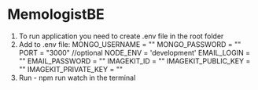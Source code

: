 # MemologistBE

1. To run application you need to create .env file in the root folder
2. Add to .env file:
   MONGO_USERNAME = "<username>"
   MONGO_PASSWORD = "<password>"
   PORT = "3000" //optional
   NODE_ENV = 'development'
   EMAIL_LOGIN = "<emailForConfirm>"
   EMAIL_PASSWORD = "<password>"
   IMAGEKIT_ID = "<id>"
   IMAGEKIT_PUBLIC_KEY = "<key>"
   IMAGEKIT_PRIVATE_KEY = "<key>"
3. Run - npm run watch in the terminal
